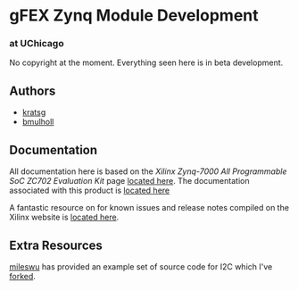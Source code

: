 # gFEX Zynq Module Development

### at UChicago

No copyright at the moment. Everything seen here is in beta development.

## Authors
- [kratsg](https://github.com/kratsg/)
- [bmulholl](https://github.com/bmulholl)


## Documentation
All documentation here is based on the *Xilinx Zynq-7000 All Programmable SoC ZC702 Evaluation Kit* page [located here](http://www.xilinx.com/products/boards-and-kits/EK-Z7-ZC702-G.htm). The documentation associated with this product is [located here](http://xgoogle.xilinx.com/search?output=xml\_no\_dtd&ie=UTF-8&oe=UTF-8&client=support&proxystylesheet=support&site=Answers\_Docs&filter=0&resultsView=category&tab=bk&num=1000&sortBy=date&show\_dynamic\_navigation=1&sort=date%3AD%3AR%3Ad1&documentClass=Document&requiredfields=-Archived%3Atrue&getfields=\*&q=+inmeta:Board%2520and%2520Kit%3DZynq%252D7000%2520SoC%2520ZC702%2520Evaluation%2520Kit+inmeta:Design%2520Tools%3DVivado%2520Design%2520Suite%2520%252D%25202014%252E2+inmeta:Document%2520Class%3DDocument+inmeta:Product%2520Type%3DBoards%2520and%2520Kits&dnavs=inmeta:Board%2520and%2520Kit%3DZynq%252D7000%2520SoC%2520ZC702%2520Evaluation%2520Kit+inmeta:Design%2520Tools%3DVivado%2520Design%2520Suite%2520%252D%25202014%252E2+inmeta:Document%2520Class%3DDocument+inmeta:Product%2520Type%3DBoards%2520and%2520Kitshere)

A fantastic resource on for known issues and release notes compiled on the Xilinx website is [located here](http://www.xilinx.com/support/answers/47864.htm).

## Extra Resources

[mileswu](https://github.com/mileswu/) has provided an example set of source code for I2C which I've [forked](https://github.com/kratsg/simplelogicand).

